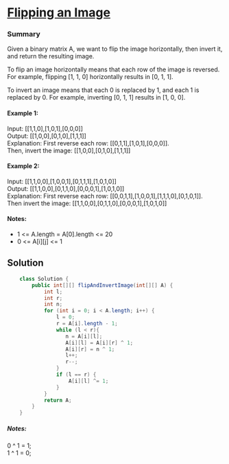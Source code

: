 # [Flipping an Image](https://leetcode.com/problems/flipping-an-image/)
### Summary 
Given a binary matrix A, we want to flip the image horizontally, then invert it, and return the resulting image.

To flip an image horizontally means that each row of the image is reversed.  For example, flipping [1, 1, 0] horizontally results in [0, 1, 1].

To invert an image means that each 0 is replaced by 1, and each 1 is replaced by 0. For example, inverting [0, 1, 1] results in [1, 0, 0].

#### Example 1:
Input: [[1,1,0],[1,0,1],[0,0,0]]  
Output: [[1,0,0],[0,1,0],[1,1,1]]  
Explanation: First reverse each row: [[0,1,1],[1,0,1],[0,0,0]].  
Then, invert the image: [[1,0,0],[0,1,0],[1,1,1]]  

#### Example 2: 
Input: [[1,1,0,0],[1,0,0,1],[0,1,1,1],[1,0,1,0]]  
Output: [[1,1,0,0],[0,1,1,0],[0,0,0,1],[1,0,1,0]]  
Explanation: First reverse each row: [[0,0,1,1],[1,0,0,1],[1,1,1,0],[0,1,0,1]].  
Then invert the image: [[1,1,0,0],[0,1,1,0],[0,0,0,1],[1,0,1,0]]  

#### Notes: 
  + 1 <= A.length = A[0].length <= 20  
  + 0 <= A[i][j] <= 1


## Solution
```java
    class Solution {
        public int[][] flipAndInvertImage(int[][] A) {
            int l;
            int r;
            int n;
            for (int i = 0; i < A.length; i++) {
                l = 0;
                r = A[i].length - 1;
                while (l < r){
                   n = A[i][l];
                   A[i][l] = A[i][r] ^ 1;
                   A[i][r] = n ^ 1;
                   l++;
                   r--;
                }
                if (l == r) {
                    A[i][l] ^= 1;
                }
            }
            return A;
        }
    }
```
##### Notes: 
  0 ^ 1 = 1;  
  1 ^ 1 = 0;



